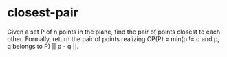 # closest-pair
Given a set P of n points in the plane, find the pair of points closest to each other. Formally, return the pair of points realizing CP(P) = min(p != q and p, q belongs to P) || p - q ||. 
